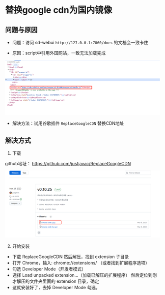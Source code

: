 # 替换google cdn为国内镜像


## 问题与原因
- 问题：访问 sd-webui `http://127.0.0.1:7860/docs` 的文档会一致卡住

- 原因：script中引用外国网站，一致无法加载完成

![](/other/network/cdn/001.png)


- 解决方法：试用谷歌插件 `ReplaceGoogleCDN` 替换CDN地址


## 解决方式

1. 下载

github地址： https://github.com/justjavac/ReplaceGoogleCDN

![](/other/network/cdn/002.png)

2. 开始安装 
- 下载 ReplaceGoogleCDN 然后解压，找到 extension 子目录
- 打开 Chrome，输入: chrome://extensions/ （或者找到扩展程序选项）
- 勾选 Developer Mode（开发者模式）
- 选择 Load unpacked extension...（加载已解压的扩展程序） 然后定位到刚才解压的文件夹里面的 extension 目录，确定
- 这就安装好了，去掉 Developer Mode 勾选。

